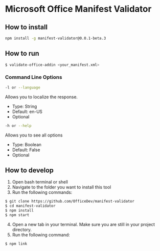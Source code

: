 # Microsoft Office Manifest Validator

## How to install
```bash
npm install -g manifest-validator@0.0.1-beta.3
```

## How to run
```bash
$ validate-office-addin <your_manifest.xml>
```

### Command Line Options
```bash
-l or --language
```
Allows you to localize the response.
* Type: String
* Default: en-US
* Optional

```bash
-h or --help
```
Allows you to see all options
* Type: Boolean
* Default: False
* Optional

## How to develop
1. Open bash terminal or shell
2. Navigate to the folder you want to install this tool
3. Run the following commands:

```bash
$ git clone https://github.com/OfficeDev/manifest-validator
$ cd manifest-validator
$ npm install
$ npm start
```

4. Open a new tab in your terminal. Make sure you are still in your project directory.
5. Run the following command:

```bash
$ npm link
```
